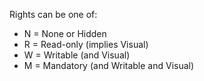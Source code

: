 Rights can be one of:

* N = None or Hidden
* R = Read-only (implies Visual)
* W = Writable (and Visual)
* M = Mandatory (and Writable and Visual)
